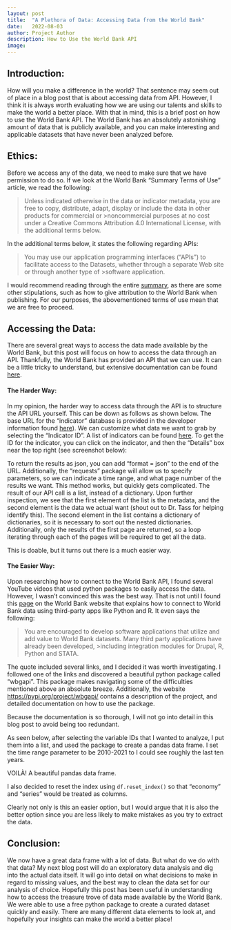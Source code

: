 ```yaml
---
layout: post
title:  "A Plethora of Data: Accessing Data from the World Bank"
date:   2022-08-03
author: Project Author
description: How to Use the World Bank API
image: 
---
```


## Introduction:

How will you make a difference in the world?
That sentence may seem out of place in a blog post that is about accessing data from API. However, I think it is always worth evaluating how we are using our talents and skills to make the world a better place. With that in mind, this is a brief post on how to use the World Bank API. The World Bank has an absolutely astonishing amount of data that is publicly available, and you can make interesting and applicable datasets that have never been analyzed before.

## Ethics:

Before we access any of the data, we need to make sure that we have permission to do so. If we look at the World Bank “Summary Terms of Use” article, we read the following:
>Unless indicated otherwise in the data or indicator metadata, you are free to copy, distribute, adapt, display or include the data in other products for commercial or >noncommercial purposes at no cost under a Creative Commons Attribution 4.0 International License, with the additional terms below.

In the additional terms below, it states the following regarding APIs:

>You may use our application programming interfaces (“APIs”) to facilitate access to the Datasets, whether through a separate Web site or through another type of >software application.

I would recommend reading through the entire [summary](https://data.worldbank.org/summary-terms-of-use), as there are some other stipulations, such as how to give attribution to the World Bank when publishing. For our purposes, the abovementioned terms of use mean that we are free to proceed. 

## Accessing the Data:

There are several great ways to access the data made available by the World Bank, but this post will focus on how to access the data through an API. Thankfully, the World Bank has provided an API that we can use. It can be a little tricky to understand, but extensive documentation can be found [here](https://datahelpdesk.worldbank.org/knowledgebase/topics/125589-developer-information). 

#### The Harder Way:

In my opinion, the harder way to access data through the API is to structure the API URL yourself. This can be down as follows as shown below. The base URL for the “indicator” database is provided in the developer information found [here](https://datahelpdesk.worldbank.org/knowledgebase/articles/898581-api-basic-call-structures)). We can customize what data we want to grab by selecting the “Indicator ID”. A list of indicators can be found [here](https://datahelpdesk.worldbank.org/knowledgebase/articles/898581-api-basic-call-structures). To get the ID for the indicator, you can click on the indicator, and then the “Details” box near the top right (see screenshot below):

To return the results as json, you can add “format = json” to the end of the URL. Additionally, the “requests” package will allow us to specify parameters, so we can indicate a time range, and what page number of the results we want. This method works, but quickly gets complicated. The result of our API call is a list, instead of a dictionary. Upon further inspection, we see that the first element of the list is the metadata, and the second element is the data we actual want (shout out to Dr. Tass for helping identify this). The second element in the list contains a dictionary of dictionaries, so it is necessary to sort out the nested dictionaries. Additionally, only the results of the first page are returned, so a loop iterating through each of the pages will be required to get all the data. 

This is doable, but it turns out there is a much easier way. 

#### The Easier Way:

Upon researching how to connect to the World Bank API, I found several YouTube videos that used python packages to easily access the data. However, I wasn’t convinced this was the best way. That is not until I found this [page](https://data.worldbank.org/products/third-party-apps) on the World Bank website that explains how to connect to World Bank data using third-party apps like Python and R. It even says the following:

>You are encouraged to develop software applications that utilize and add value to World Bank datasets. Many third party applications have already been developed, >including integration modules for Drupal, R, Python and STATA.

The quote included several links, and I decided it was worth investigating. I followed one of the links and discovered a beautiful python package called “wbgapi”. This package makes navigating some of the difficulties mentioned above an absolute breeze. Additionally, the website https://pypi.org/project/wbgapi/ contains a description of the project, and detailed documentation on how to use the package.

Because the documentation is so thorough, I will not go into detail in this blog post to avoid being too redundant.

As seen below, after selecting the variable IDs that I wanted to analyze, I put them into a list, and used the package to create a pandas data frame. I set the time range parameter to be 2010-2021 to I could see roughly the last ten years.

VOILÀ! A beautiful pandas data frame. 

I also decided to reset the index using `df.reset_index()` so that “economy” and “series” would be treated as columns.

Clearly not only is this an easier option, but I would argue that it is also the better option since you are less likely to make mistakes as you try to extract the data.

## Conclusion:

We now have a great data frame with a lot of data. But what do we do with that data? My next blog post will do an exploratory data analysis and dig into the actual data itself. It will go into detail on what decisions to make in regard to missing values, and the best way to clean the data set for our analysis of choice. 
Hopefully this post has been useful in understanding how to access the treasure trove of data made available by the World Bank. We were able to use a free python package to create a curated dataset quickly and easily. There are many different data elements to look at, and hopefully your insights can make the world a better place!

